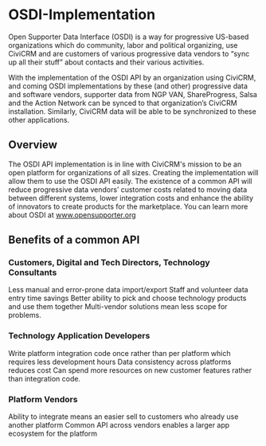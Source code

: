 # OSDI-Implementation

Open Supporter Data Interface (OSDI) is a way for progressive US-based organizations which do community, labor and political organizing, use CiviCRM and are customers of various progressive data vendors to “sync up all their stuff” about contacts and their various activities.

With the implementation of the OSDI API by an organization using CiviCRM, and coming OSDI implementations by these (and other) progressive data and software vendors, supporter data from NGP VAN, ShareProgress, Salsa and the Action Network can be synced to that organization’s CiviCRM installation. Similarly, CiviCRM data will be able to be synchronized to these other applications.

## Overview

The OSDI API implementation is in line with CiviCRM's mission to be an open platform for organizations of all sizes. Creating the implementation will allow them to use the OSDI API easily. The existence of a common API will reduce progressive data vendors’ customer costs related to moving data between different systems, lower integration costs and enhance the ability of innovators to create products for the marketplace. You can learn more about OSDI at www.opensupporter.org

## Benefits of a common API

### Customers, Digital and Tech Directors, Technology Consultants

Less manual and error-prone data import/export
Staff and volunteer data entry time savings
Better ability to pick and choose technology products and use them together
Multi-vendor solutions mean less scope for problems.

### Technology Application Developers

Write platform integration code once rather than per platform which requires less development hours
Data consistency across platforms reduces cost
Can spend more resources on new customer features rather than integration code.

### Platform Vendors

Ability to integrate means an easier sell to customers who already use another platform
Common API across vendors enables a larger app ecosystem for the platform

